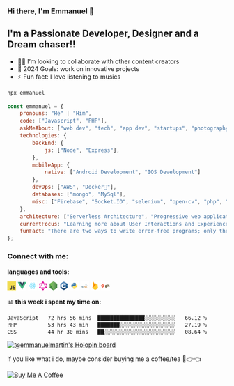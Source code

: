 ### Hi there, I'm Emmanuel 👋


## I'm a Passionate Developer, Designer and a Dream chaser!!

- 👨‍💻 I’m looking to collaborate with other content creators
- 🥅 2024 Goals: work on innovative projects
- ⚡  Fun fact: I love listening to musics


```javascript
npx emmanuel
```


```javascript
const emmanuel = {
    pronouns: "He" | "Him",
    code: ["Javascript", "PHP"],
    askMeAbout: ["web dev", "tech", "app dev", "startups", "photography", "music"],
    technologies: {
        backEnd: {
            js: ["Node", "Express"],
        },
        mobileApp: {
            native: ["Android Development", "IOS Development"]
        },
        devOps: ["AWS", "Docker🐳"],
        databases: ["mongo", "MySql"],
        misc: ["Firebase", "Socket.IO", "selenium", "open-cv", "php", "SuiteApp"]
    },
    architecture: ["Serverless Architecture", "Progressive web applications", "Single page applications"],
    currentFocus: "Learning more about User Interactions and Experience",
    funFact: "There are two ways to write error-free programs; only the third one works"
};
```

### Connect with me:

[linktree]: https://linktr.ee/emmanuelmartin

**languages and tools:**  

<code><img height="20" src="https://raw.githubusercontent.com/github/explore/80688e429a7d4ef2fca1e82350fe8e3517d3494d/topics/javascript/javascript.png"></code>
<code><img height="20" src="https://raw.githubusercontent.com/github/explore/80688e429a7d4ef2fca1e82350fe8e3517d3494d/topics/vue/vue.png"></code>
<code><img height="20" src="https://raw.githubusercontent.com/github/explore/80688e429a7d4ef2fca1e82350fe8e3517d3494d/topics/react/react.png"></code>
<code><img height="20" src="https://raw.githubusercontent.com/github/explore/5c058a388828bb5fde0bcafd4bc867b5bb3f26f3/topics/graphql/graphql.png"></code>
<code><img height="20" src="https://raw.githubusercontent.com/github/explore/80688e429a7d4ef2fca1e82350fe8e3517d3494d/topics/nodejs/nodejs.png"></code>
<code><img height="20" src="https://raw.githubusercontent.com/github/explore/80688e429a7d4ef2fca1e82350fe8e3517d3494d/topics/cpp/cpp.png"></code>
<code><img height="20" src="https://raw.githubusercontent.com/github/explore/80688e429a7d4ef2fca1e82350fe8e3517d3494d/topics/python/python.png"></code>
<code><img height="20" src="https://raw.githubusercontent.com/github/explore/80688e429a7d4ef2fca1e82350fe8e3517d3494d/topics/mysql/mysql.png"></code>
<code><img height="20" src="https://raw.githubusercontent.com/github/explore/80688e429a7d4ef2fca1e82350fe8e3517d3494d/topics/firebase/firebase.png"></code>
<code><img height="20" src="https://raw.githubusercontent.com/github/explore/80688e429a7d4ef2fca1e82350fe8e3517d3494d/topics/git/git.png"></code>

📊 **this week i spent my time on:**
<!--START_SECTION:waka-->
```text
JavaScript   72 hrs 56 mins  ███████████████░░░░░░░░░░   66.12 % 
PHP          53 hrs 43 min   ███████░░░░░░░░░░░░░░░░░░   27.19 % 
CSS          44 hr 30 mins   ██░░░░░░░░░░░░░░░░░░░░░░░   08.64 % 

```
<!--END_SECTION:waka-->


[![@emmanuelmartin's Holopin board](https://holopin.me/emmanuelmartin)](https://holopin.io/@emmanuelmartin)


if you like what i do, maybe consider buying me a coffee/tea 🥺👉👈

<a href="https://www.buymeacoffee.com/emmanuelmartin" target="_blank"><img src="https://cdn.buymeacoffee.com/buttons/v2/default-red.png" alt="Buy Me A Coffee" width="150" ></a>
